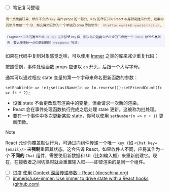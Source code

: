 - [ ] 笔记复习整理

![](assets/Pasted%20image%2020230728102246.png)

![](assets/Pasted%20image%2020230728102320.png)

如果在代码中复制对象感觉乏味，可以使用 [Immer](https://github.com/immerjs/use-immer) 之类的库来减少重复代码：

按照惯例，事件处理函数 props 应该以 `on` 开头，后跟一个大写字母。

通常可以通过相应 state 变量的第一个字母来命名更新函数的参数：

```
setEnabled(e => !e);setLastName(ln => ln.reverse());setFriendCount(fc => fc * 2);
```

- 设置 state 不会更改现有渲染中的变量，但会请求一次新的渲染。
- React 会在事件处理函数执行完成之后处理 state 更新。这被称为批处理。
- 要在一个事件中多次更新某些 state，你可以使用 `setNumber(n => n + 1)` 更新函数。
>[!note]
>React 允许你覆盖默认行为，可通过向组件传递一个唯一 `key`（如 `<Chat key={email}/>` 来**强制**重置其状态。这会告诉 React，如果收件人不同，应将其作为一个 **不同的** `Chat` 组件，需要使用新数据和 UI（比如输入框）来重新创建它。现在，在接收者之间切换时就会重置输入框——即使渲染的是同一个组件。
- [ ] 进度 [使用 Context 深层传递参数 – React (docschina.org)](https://react.docschina.org/learn/passing-data-deeply-with-context)
- [ ] [immerjs/use-immer: Use immer to drive state with a React hooks (github.com)](https://github.com/immerjs/use-immer)
